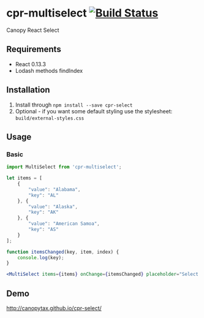 cpr-multiselect [![Build Status](https://travis-ci.org/CanopyTax/cpr-select.png?branch=master)](https://travis-ci.org/CanopyTax/cpr-select)
===============

Canopy React Select

## Requirements
 - React 0.13.3
 - Lodash methods findIndex

## Installation
1. Install through `npm install --save cpr-select`
2. Optional - if you want some default styling use the stylesheet: `build/external-styles.css`

## Usage

### Basic
```jsx
import MultiSelect from 'cpr-multiselect';

let items = [
	{
		"value": "Alabama",
		"key": "AL"
	}, {
		"value": "Alaska",
		"key": "AK"
	}, {
		"value": "American Samoa",
		"key": "AS"
	}
];

function itemsChanged(key, item, index) {
	console.log(key);
}

<MultiSelect items={items} onChange={itemsChanged} placeholder="Select a country" selected="AK"></MultiSelect>
```

## Demo
http://canopytax.github.io/cpr-select/
